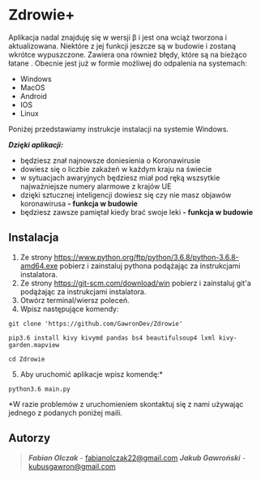 Zdrowie+
============
Aplikacja nadal znajduję się w wersji β i jest ona wciąż tworzona i  aktualizowana.
Niektóre z jej funkcji jeszcze są w budowie i zostaną wkrótce wypuszczone.
Zawiera ona również błędy, które są na bieżąco łatane .
Obecnie jest już w formie możliwej do odpalenia na systemach:
  * Windows
  * MacOS
  * Android
  * IOS
  * Linux
 
Poniżej przedstawiamy instrukcje instalacji na systemie Windows.

***Dzięki aplikacji:***
  * będziesz znał najnowsze doniesienia o Koronawirusie
  * dowiesz się o liczbie zakażeń w każdym kraju na świecie
  * w sytuacjach awaryjnych będziesz miał pod ręką wszsytkie najważniejsze numery alarmowe z krajów UE
  * dzięki sztucznej inteligencji dowiesz się czy nie masz objawów koronawirusa **- funkcja w budowie**
  * będziesz zawsze pamiętał kiedy brać swoje leki **- funkcja w budowie**

Instalacja
----------

1. Ze strony https://www.python.org/ftp/python/3.6.8/python-3.6.8-amd64.exe pobierz i zainstaluj pythona podążając za instrukcjami instalatora.
2. Ze strony https://git-scm.com/download/win pobierz i zainstaluj git'a podążając za instrukcjami instalatora.
3. Otwórz terminal/wiersz poleceń.
4. Wpisz następujące komendy:
~~~
git clone 'https://github.com/GawronDev/Zdrowie'
~~~
~~~
pip3.6 install kivy kivymd pandas bs4 beautifulsoup4 lxml kivy-garden.mapview
~~~
~~~
cd Zdrowie
~~~
5. Aby uruchomić aplikacje wpisz komendę:*
~~~
python3.6 main.py
~~~
*W razie problemów z uruchomieniem skontaktuj się z nami używając jednego z podanych poniżej maili.

Autorzy
------------

>***Fabian Olczak*** - fabianolczak22@gmail.com
>***Jakub Gawroński*** - kubusgawron@gmail.com
